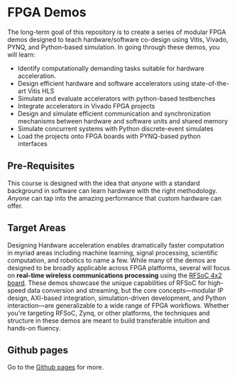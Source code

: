 # FPGA Demos

The long-term goal of this repository is to create a series of modular FPGA demos designed to teach hardware/software co-design using Vitis, Vivado, PYNQ, and Python-based simulation.  In going through these demos, you will learn:

* Identify computationally demanding tasks suitable for hardware acceleration.
* Design efficient hardware and software accelerators using state-of-the-art Vitis HLS 
* Simulate and evaluate accelerators with python-based testbenches
* Integrate accelerators in Vivado FPGA projects
* Design and simulate efficient communication and synchronization mechanisms between hardware and software units and shared memory
* Simulate concurrent systems with Python discrete-event simulates 
* Load the projects onto FPGA boards with PYNQ-based python interfaces

## Pre-Requisites

This course is designed with the idea that *anyone* with a standard background in software can learn hardware with the right methodology.  *Anyone* can tap into the amazing performance that custom hardware can offer.

## Target Areas
Designing Hardware acceleration enables dramatically faster computation in myriad areas including machine learning, signal processing, scientific computation, and robotics to name a few.
While many of the demos are designed to be broadly applicable across FPGA platforms, several will focus on **real-time wireless communications processing** using the [RFSoC 4x2 board](https://www.amd.com/en/corporate/university-program/aup-boards/rfsoc4x2.html). These demos showcase the unique capabilities of RFSoC for high-speed data conversion and streaming, but the core concepts—modular IP design, AXI-based integration, simulation-driven development, and Python interaction—are generalizable to a wide range of FPGA workflows. Whether you're targeting RFSoC, Zynq, or other platforms, the techniques and structure in these demos are meant to build transferable intuition and hands-on fluency.

## Github pages

Go to the [Github pages](https://sdrangan.github.io/fpgademos) for more.




